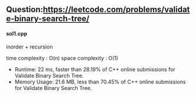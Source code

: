 ## Question:https://leetcode.com/problems/validate-binary-search-tree/

#### sol1.cpp
inorder + recursion

time complexity : O(n)
space complexity : O(1)

* Runtime: 22 ms, faster than 28.19% of C++ online submissions for Validate Binary Search Tree.
* Memory Usage: 21.6 MB, less than 70.45% of C++ online submissions for Validate Binary Search Tree.

